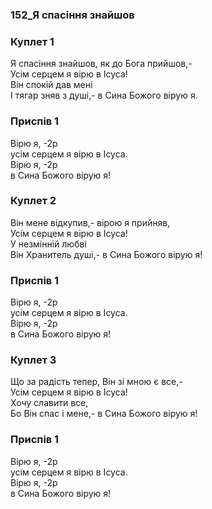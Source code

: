 ### 152_Я спасіння знайшов
### Куплет 1
Я спасіння знайшов, як до Бога прийшов,-<br/>Усім серцем я вірю в Ісуса! <br/>Він спокій дав мені <br/>І тягар зняв з душі,- в Сина Божого вірую я.
### Приспів 1
Вірю я, -2р<br/>усім серцем я вірю в Ісуса.<br/>Вірю я, -2р<br/>в Сина Божого вірую я!
### Куплет 2
Він мене відкупив,- вірою я прийняв, <br/>Усім серцем я вірю в Ісуса! <br/>У незмінній любві <br/>Він Хранитель душі,- в Сина Божого вірую я!
### Приспів 1
Вірю я, -2р<br/>усім серцем я вірю в Ісуса.<br/>Вірю я, -2р<br/>в Сина Божого вірую я!
### Куплет 3
Що за радість тепер, Він зі мною є все,-<br/>Усім серцем я вірю в Ісуса! <br/>Хочу славити все, <br/>Бо Він спас і мене,- в Сина Божого вірую я!
### Приспів 1
Вірю я, -2р<br/>усім серцем я вірю в Ісуса.<br/>Вірю я, -2р<br/>в Сина Божого вірую я!
